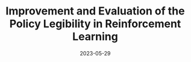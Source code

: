 ---  
title: "Improvement and Evaluation of the Policy Legibility in Reinforcement Learning"  
collection: publications  
category: conferences  
permalink: /publication/2023-05-29-LRL  
excerpt: 'In this article, we propose a novel reward shaping mechanism to enhance the legibility of reinforcement learning policies for intelligent agents, and develop an interactive system to gather user evaluations and demonstrate the approach''s performance.'  
date: 2023-05-29  
venue: 'AAMAS'  
slidesurl: 'http://academicpages.github.io/files/slides2.pdf'  
paperurl: 'http://academicpages.github.io/files/LRL.pdf'  
citation: 'Yanyu Liu, Yifeng Zeng, Biyang Ma, Yinghui Pan, Huifan Gao, Xiaohan Huang (2023). "Improvement and Evaluation of the Policy Legibility in Reinforcement Learning." <i>In Proc. Of AAMAS ’23</i>. 2023, 3044–3046.'  
---